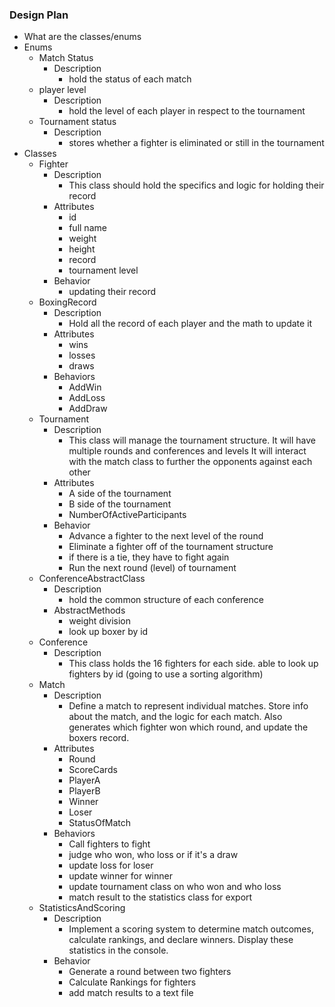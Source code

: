 ### Design Plan
- What are the classes/enums
- Enums
    - Match Status
        - Description
            - hold the status of each match
    - player level
        - Description
            - hold the level of each player in respect to the tournament
    - Tournament status
       - Description
           - stores whether a fighter is eliminated or still in the tournament
- Classes
    - Fighter
        - Description
            - This class should hold the specifics and logic for holding their record
        - Attributes
            - id
            - full name
            - weight
            - height
            - record
            - tournament level
        - Behavior
            - updating their record
    - BoxingRecord
        - Description
            - Hold all the record of each player and the math to update it
        - Attributes
            - wins
            - losses
            - draws
        - Behaviors
            - AddWin
            - AddLoss
            - AddDraw
    - Tournament
        - Description
            - This class will manage the tournament structure.
              It will have multiple rounds and conferences and levels
              It will interact with the match class to further the opponents
              against each other
        - Attributes
            - A side of the tournament
            - B side of the tournament
            - NumberOfActiveParticipants
        - Behavior
            - Advance a fighter to the next level of the round
            - Eliminate a fighter off of the tournament structure
            - if there is a tie, they have to fight again
            - Run the next round (level) of tournament
    - ConferenceAbstractClass
        - Description
            - hold the common structure of each conference
        - AbstractMethods
            - weight division
            - look up boxer by id
    - Conference
        - Description
            - This class holds the 16 fighters for each side.
              able to look up fighters by id (going to use a sorting algorithm)
    - Match
        - Description
            - Define a match to represent individual matches.
              Store info about the match, and the logic for each match.
              Also generates which fighter won which round, and update the boxers
              record.
        - Attributes
            - Round
            - ScoreCards
            - PlayerA
            - PlayerB
            - Winner
            - Loser
            - StatusOfMatch
        - Behaviors
            - Call fighters to fight
            - judge who won, who loss or if it's a draw
            - update loss for loser
            - update winner for winner
            - update tournament class on who won and who loss
            - match result to the statistics class for export
    - StatisticsAndScoring
        - Description
            - Implement a scoring system to determine match outcomes,
              calculate rankings, and declare winners. Display these statistics
              in the console.
        - Behavior
            - Generate a round between two fighters
            - Calculate Rankings for fighters
            - add match results to a text file
    